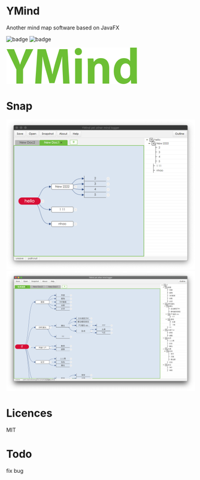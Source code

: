# YMind
Another mind map software based on JavaFX

![badge](https://img.shields.io/badge/javafx-14-brightgreen)
![badge](https://img.shields.io/badge/jdk-11-brightgreen)

![image](https://github.com/wuneiii/YMind/blob/master/src/main/resources/images/logo-long.png)



# Snap

![image](https://github.com/wuneiii/YMind/blob/master/doc/snap1.png)
![image](https://github.com/wuneiii/YMind/blob/master/doc/snap2.png)

# Licences

MIT

# Todo
  fix bug

